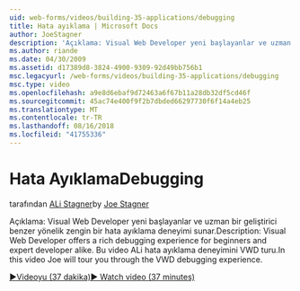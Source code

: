 ```yaml
---
uid: web-forms/videos/building-35-applications/debugging
title: Hata ayıklama | Microsoft Docs
author: JoeStagner
description: 'Açıklama: Visual Web Developer yeni başlayanlar ve uzman bir geliştirici benzer yönelik zengin bir hata ayıklama deneyimi sunar. Bu videoda, ALi VW turu...'
ms.author: riande
ms.date: 04/30/2009
ms.assetid: d17389d8-3824-4900-9309-92d49bb756b1
msc.legacyurl: /web-forms/videos/building-35-applications/debugging
msc.type: video
ms.openlocfilehash: a9e8d6ebaf9d72463a6f67b11a28db32df5cd46f
ms.sourcegitcommit: 45ac74e400f9f2b7dbded66297730f6f14a4eb25
ms.translationtype: MT
ms.contentlocale: tr-TR
ms.lasthandoff: 08/16/2018
ms.locfileid: "41755336"
---
```

<a name="debugging"></a><span data-ttu-id="51375-104">Hata Ayıklama</span><span class="sxs-lookup"><span data-stu-id="51375-104">Debugging</span></span>
====================
<span data-ttu-id="51375-105">tarafından [ALi Stagner](https://github.com/JoeStagner)</span><span class="sxs-lookup"><span data-stu-id="51375-105">by [Joe Stagner](https://github.com/JoeStagner)</span></span>

<span data-ttu-id="51375-106">Açıklama: Visual Web Developer yeni başlayanlar ve uzman bir geliştirici benzer yönelik zengin bir hata ayıklama deneyimi sunar.</span><span class="sxs-lookup"><span data-stu-id="51375-106">Description: Visual Web Developer offers a rich debugging experience for beginners and expert developer alike.</span></span> <span data-ttu-id="51375-107">Bu video ALi hata ayıklama deneyimini VWD turu.</span><span class="sxs-lookup"><span data-stu-id="51375-107">In this video Joe will tour you through the VWD debugging experience.</span></span>

[<span data-ttu-id="51375-108">&#9654;Videoyu (37 dakika)</span><span class="sxs-lookup"><span data-stu-id="51375-108">&#9654; Watch video (37 minutes)</span></span>](https://channel9.msdn.com/Blogs/ASP-NET-Site-Videos/debugging)
